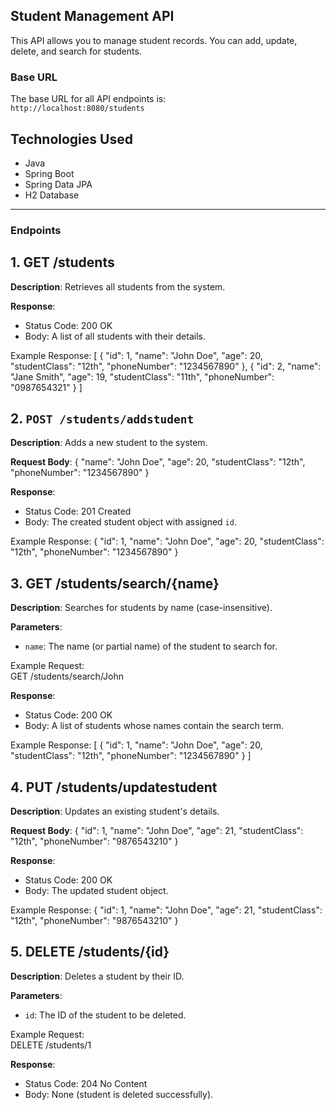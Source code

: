 ## Student Management API

This API allows you to manage student records. You can add, update, delete, and search for students.

### Base URL
The base URL for all API endpoints is:  
`http://localhost:8080/students`

## Technologies Used

- Java
- Spring Boot
- Spring Data JPA
- H2 Database

---

### Endpoints

## 1. GET /students
**Description**: Retrieves all students from the system.

**Response**:
- Status Code: 200 OK
- Body: A list of all students with their details.

Example Response:
[
  {
    "id": 1,
    "name": "John Doe",
    "age": 20,
    "studentClass": "12th",
    "phoneNumber": "1234567890"
  },
  {
    "id": 2,
    "name": "Jane Smith",
    "age": 19,
    "studentClass": "11th",
    "phoneNumber": "0987654321"
  }
]


## 2. `POST /students/addstudent`
**Description**: Adds a new student to the system.

**Request Body**:
{
  "name": "John Doe",
  "age": 20,
  "studentClass": "12th",
  "phoneNumber": "1234567890"
}

**Response**:
- Status Code: 201 Created
- Body: The created student object with assigned `id`.

Example Response:
{
  "id": 1,
  "name": "John Doe",
  "age": 20,
  "studentClass": "12th",
  "phoneNumber": "1234567890"
}


## 3. GET /students/search/{name}
**Description**: Searches for students by name (case-insensitive).

**Parameters**:
- `name`: The name (or partial name) of the student to search for.

Example Request:  
GET /students/search/John

**Response**:
- Status Code: 200 OK
- Body: A list of students whose names contain the search term.

Example Response:
[
  {
    "id": 1,
    "name": "John Doe",
    "age": 20,
    "studentClass": "12th",
    "phoneNumber": "1234567890"
  }
]


## 4. PUT /students/updatestudent

**Description**: Updates an existing student's details.

**Request Body**:
{
  "id": 1,
  "name": "John Doe",
  "age": 21,
  "studentClass": "12th",
  "phoneNumber": "9876543210"
}

**Response**:
- Status Code: 200 OK
- Body: The updated student object.

Example Response:
{
  "id": 1,
  "name": "John Doe",
  "age": 21,
  "studentClass": "12th",
  "phoneNumber": "9876543210"
}


## 5. DELETE /students/{id}

**Description**: Deletes a student by their ID.

**Parameters**:
- `id`: The ID of the student to be deleted.

Example Request:  
DELETE /students/1

**Response**:
- Status Code: 204 No Content
- Body: None (student is deleted successfully).





